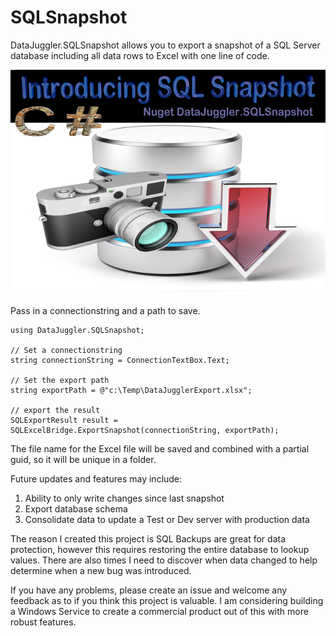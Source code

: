 # SQLSnapshot
DataJuggler.SQLSnapshot allows you to export a snapshot of a SQL Server database including 
all data rows to Excel with one line of code. 

<img src=https://github.com/DataJuggler/SharedRepo/blob/master/Shared/Images/SQLSnapshot.png width=540 height=360>

Pass in a connectionstring and a path to save.

    using DataJuggler.SQLSnapshot;

    // Set a connectionstring
    string connectionString = ConnectionTextBox.Text;

    // Set the export path
    string exportPath = @"c:\Temp\DataJugglerExport.xlsx";

    // export the result
    SQLExportResult result = SQLExcelBridge.ExportSnapshot(connectionString, exportPath);

The file name for the Excel file will be saved and combined with a partial guid, so it will be unique
in a folder.

Future updates and features may include:

1. Ability to only write changes since last snapshot
2. Export database schema
3. Consolidate data to update a Test or Dev server with production data 

The reason I created this project is SQL Backups are great for data protection, however this requires 
restoring the entire database to lookup values. There are also times I need to discover when data 
changed to help determine when a new bug was introduced.

If you have any problems, please create an issue and welcome any feedback as to if you think this
project is valuable. I am considering building a Windows Service to create a commercial product
out of this with more robust features.
